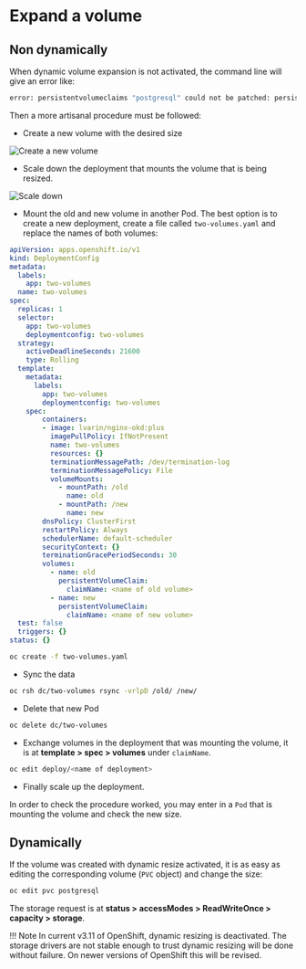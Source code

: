 # Expand a volume

## Non dynamically

When dynamic volume expansion is not activated, the command line will give an error like:

```sh
error: persistentvolumeclaims "postgresql" could not be patched: persistentvolumeclaims "postgresql" is forbidden: only dynamically provisioned pvc can be resized and the storageclass that provisions the pvc must support resize
```

Then a more artisanal procedure must be followed:

* Create a new volume with the desired size

![Create a new volume](/cloud/rahti/img/Create-new-volume.png)

* Scale down the deployment that mounts the volume that is being resized.

![Scale down](/cloud/rahti/img/Scale-down.png)

* Mount the old and new volume in another Pod. The best option is to create a new deployment, create a file called `two-volumes.yaml` and replace the names of both volumes:

```yaml
apiVersion: apps.openshift.io/v1
kind: DeploymentConfig
metadata:
  labels:
    app: two-volumes
  name: two-volumes
spec:
  replicas: 1
  selector:
    app: two-volumes
    deploymentconfig: two-volumes
  strategy:
    activeDeadlineSeconds: 21600
    type: Rolling
  template:
    metadata:
      labels:
        app: two-volumes
        deploymentconfig: two-volumes
    spec:
        containers:
        - image: lvarin/nginx-okd:plus
          imagePullPolicy: IfNotPresent
          name: two-volumes
          resources: {}
          terminationMessagePath: /dev/termination-log
          terminationMessagePolicy: File
          volumeMounts:
            - mountPath: /old
              name: old
            - mountPath: /new
              name: new
        dnsPolicy: ClusterFirst
        restartPolicy: Always
        schedulerName: default-scheduler
        securityContext: {}
        terminationGracePeriodSeconds: 30
        volumes:
          - name: old
            persistentVolumeClaim:
              claimName: <name of old volume>
          - name: new
            persistentVolumeClaim:
              claimName: <name of new volume>
  test: false
  triggers: {}
status: {}
```

```sh
oc create -f two-volumes.yaml
```

* Sync the data

```sh
oc rsh dc/two-volumes rsync -vrlpD /old/ /new/
```

* Delete that new Pod

```sh
oc delete dc/two-volumes
```

* Exchange volumes in the deployment that was mounting the volume, it is at **template > spec > volumes** under `claimName`.

```sh
oc edit deploy/<name of deployment>
```

* Finally scale up the deployment.

In order to check the procedure worked, you may enter in a `Pod` that is mounting the volume and check the new size.

## Dynamically

If the volume was created with dynamic resize activated, it is as easy as editing the corresponding volume (`PVC` object) and change the size:

```sh
oc edit pvc postgresql
```

The storage request is at **status > accessModes > ReadWriteOnce > capacity > storage**.

!!! Note
    In current v3.11 of OpenShift, dynamic resizing is deactivated. The storage drivers are not stable enough to trust dynamic resizing will be done without failure. On newer versions of OpenShift this will be revised.
